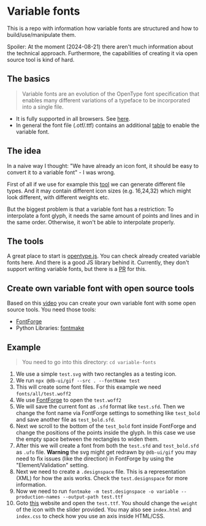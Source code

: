 # Variable fonts

This is a repo with information how variable fonts are structured and how to build/use/manipulate them.

Spoiler: At the moment (2024-08-21) there aren't much information about the technical approach. Furthermore, the capabilities of creating it via open source tool is kind of hard.

## The basics

> Variable fonts are an evolution of the OpenType font specification that enables many different variations of a typeface to be incorporated into a single file.

- It is fully supported in all browsers. See [here](https://developer.mozilla.org/en-US/docs/Web/CSS/CSS_fonts/Variable_fonts_guide).
- In general the font file (.otf/.ttf) contains an additional [table](https://learn.microsoft.com/en-us/typography/opentype/spec/fvar) to enable the variable font.

## The idea

In a naive way I thought: "We have already an icon font, it should be easy to convert it to a variable font" - I was wrong.

First of all if we use for example this [tool](https://github.com/db-ui/gif) we can generate different file types. And it may contain different icon sizes (e.g. 16,24,32) which might look different, with different weights etc.

But the biggest problem is that a variable font has a restriction: To interpolate a font glyph, it needs the same amount of points and lines and in the same order. Otherwise, it won't be able to interpolate properly.

## The tools

A great place to start is [opentype.js](https://opentype.js.org/). You can check already created variable fonts here. And there is a good JS library behind it. Currently, they don't support writing variable fonts, but there is a [PR](https://github.com/opentypejs/opentype.js/pull/701) for this.

## Create own variable font with open source tools

Based on this [video](https://www.youtube.com/watch?v=xoQuWARCUWI) you can create your own variable font with some open source tools. You need those tools:

- [FontForge](https://fontforge.org/)
- Python Libraries: [fontmake](https://github.com/googlefonts/fontmake)

## Example

> You need to go into this directory: `cd variable-fonts`

1. We use a simple `test.svg` with two rectangles as a testing icon.
2. We run `npx @db-ui/gif --src . --fontName test`
3. This will create some font files. For this example we need `fonts/all/test.woff2`
4. We use [FontForge](https://fontforge.org/) to open the `test.woff2`
5. We will save the current font as `.sfd` format like `test.sfd`. Then we change the font name via FontForge settings to something like `test_bold` and save another file as `test_bold.sfd`.
6. Next we scroll to the bottom of the `test_bold` font inside FontForge and change the positions of the points inside the glyph. In this case we use the empty space between the rectangles to widen them.
7. After this we will create a font from both the `test.sfd` and `test_bold.sfd` as `.ufo` file. **Warning** the svg might get redrawn by `@db-ui/gif` you may need to fix issues (like the direction) in FontForge by using the "Element/Validation" setting.
8. Next we need to create a `.designspace` file. This is a representation (XML) for how the axis works. Check the `test.designspace` for more information.
9. Now we need to run `fontmake -m test.designspace -o variable --production-names --output-path test.ttf`
10. Goto [this](https://opentype.js.org/glyph-inspector.html) website and open the `test.ttf`. You should change the `weight` of the icon with the slider provided. You may also see `index.html` and `index.css` to check how you use an axis inside HTML/CSS.
